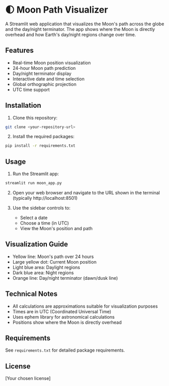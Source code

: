 # 🌓 Moon Path Visualizer

A Streamlit web application that visualizes the Moon's path across the globe and the day/night terminator. The app shows where the Moon is directly overhead and how Earth's day/night regions change over time.

## Features

- Real-time Moon position visualization
- 24-hour Moon path prediction
- Day/night terminator display
- Interactive date and time selection
- Global orthographic projection
- UTC time support

## Installation

1. Clone this repository:
```bash
git clone <your-repository-url>
```

2. Install the required packages:
```bash
pip install -r requirements.txt
```

## Usage

1. Run the Streamlit app:
```bash
streamlit run moon_app.py
```

2. Open your web browser and navigate to the URL shown in the terminal (typically http://localhost:8501)

3. Use the sidebar controls to:
   - Select a date
   - Choose a time (in UTC)
   - View the Moon's position and path

## Visualization Guide

- Yellow line: Moon's path over 24 hours
- Large yellow dot: Current Moon position
- Light blue area: Daylight regions
- Dark blue area: Night regions
- Orange line: Day/night terminator (dawn/dusk line)

## Technical Notes

- All calculations are approximations suitable for visualization purposes
- Times are in UTC (Coordinated Universal Time)
- Uses ephem library for astronomical calculations
- Positions show where the Moon is directly overhead

## Requirements

See `requirements.txt` for detailed package requirements.

## License

[Your chosen license]